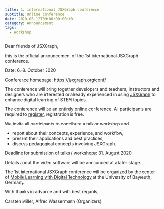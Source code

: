 ```yaml
---
title: 1. international JSXGraph conference 
subtitle: Online conference
date: 2020-06-12T09:00:00+00:00
category: Announcement
tags:
  - Workshop
---
```

Dear friends of JSXGraph,

this is the official announcement of the 1st international JSXGraph conference.

Date: 6.-8. October 2020

Conference homepage: <https://jsxgraph.org/conf/>

The conference will bring together developers and teachers, instructors and 
designers who are interested or already experienced in using 
[JSXGraph](https://jsxgraph.org) to enhance digital learning of STEM topics.

The conference will be an entirely online conference. 
All participants are required to [register](https://jsxgraph.org/conf/registration/), registration is free.

We invite all participants to contribute a talk or workshop and

- report about their concepts, experience, and workflow,
- present their applications and best practices,
- discuss pedagogical concepts involving JSXGraph.

Deadline for submission of talks / workshops: 31. August 2020

Details about the video software will be announced at a later stage.

The 1st international JSXGraph conference will be organized by
the center of [Mobile Learning with Digital Technology](https://mobiles-lernen.uni-bayreuth.de/) at the 
University of Bayreuth, Germany.

With thanks in advance and with best regards,

Carsten Miller, Alfred Wassermann
(Organizers)

